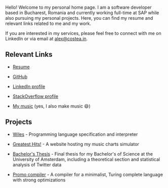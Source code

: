 Hello! Welcome to my personal home page. I am a software developer based in Bucharest, Romania and currently working full-time at SAP while also pursuing my personal projects. Here, you can find my resume and relevant links related to me and my work.

If you are interested in my services, please feel free to connect with me on LinkedIn or via email at alex@costea.in.

## Relevant Links

- [Resume](https://alex.costea.in/Alex_Costea_Resume.pdf)

- [GitHub](https://github.com/Alex-Costea)

- [LinkedIn profile](https://www.linkedin.com/in/alexcostea2520/)

- [StackOverflow profile](https://stackoverflow.com/users/11037997)

- [My music](https://alcostar.bandcamp.com/) (yes, I also make music 😄)

## Projects

- [Wiles](https://alex.costea.in/Wiles/) - Programming language specification and interpreter

- [Greatest Hits!](http://apps.costea.in/GreatestHits) - A website hosting my music charts simulator
 
- [Bachelor's Thesis](https://github.com/Alex-Costea/Bachelors-Thesis/blob/main/Bachelor's%20Thesis.pdf) - Final thesis for my Bachelor's of Science at the University of Amsterdam, including a theoretical section and statistical analysis of Twitter data

- [Promo compiler](https://alex.costea.in/Promo/) - A compiler for a minimalist, Turing complete language with strong optimizations